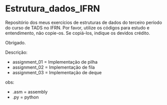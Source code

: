 # Estrutura_dados_IFRN
Repositório dos meus exercícios de estruturas de dados do terceiro período do curso de TADS no IFRN.
Por favor, utilize os códigos para estudo e entendimento, não copie-os. Se copiá-los, indique os devidos crédito.

Obrigado.

Descrição:

* assignment_01 = Implementação de pilha
* assignment_02 = Implementação de fila
* assignment_03 = Implementação de deque

obs:
*    .asm = assembly
*    .py = python
